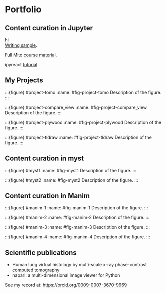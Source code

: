 # Portfolio



## Content curation in Jupyter


[hi](./writing-sample)  
[Writing sample](https://kolibril13.github.io/portfolio/writing-sample). 


Full Mito [course material](https://github.com/mito-ds/training-materials).

 ipyreact [tutorial](https://github.com/widgetti/ipyreact/blob/master/examples/full_tutorial.ipynb)   



## My Projects

:::{figure} #project-tomo
:name: #fig-project-tomo
Description of the figure.
:::

:::{figure} #project-compare_view
:name: #fig-project-compare_view
Description of the figure.
:::

:::{figure} #project-plywood
:name: #fig-project-plywood
Description of the figure.
:::

:::{figure} #project-tldraw
:name: #fig-project-tldraw
Description of the figure.
:::



## Content curation in myst


:::{figure} #myst1
:name: #fig-myst1
Description of the figure.
:::

:::{figure} #myst2
:name: #fig-myst2
Description of the figure.
:::

## Content curation in Manim


:::{figure} #manim-1
:name: #fig-manim-1
Description of the figure.
:::

:::{figure} #manim-2
:name: #fig-manim-2
Description of the figure.
:::

:::{figure} #manim-3
:name: #fig-manim-3
Description of the figure.
:::

:::{figure} #manim-4
:name: #fig-manim-4
Description of the figure.
:::


## Scientific publications

* Human lung virtual histology by multi-scale x-ray phase-contrast computed tomography [](10.1088/1361-6560/acd48d)
* napari: a multi-dimensional image viewer for Python [](10.5281/ZENODO.8115575)

See my record at: https://orcid.org/0009-0007-3670-9969



